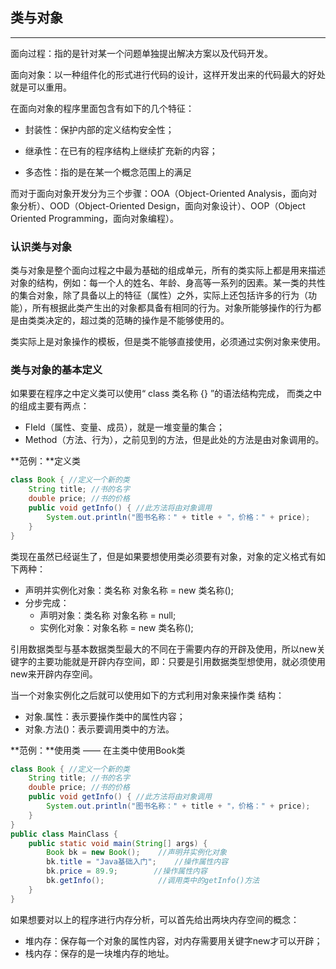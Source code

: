 ## 类与对象

---

面向过程：指的是针对某一个问题单独提出解决方案以及代码开发。

面向对象：以一种组件化的形式进行代码的设计，这样开发出来的代码最大的好处就是可以重用。

在面向对象的程序里面包含有如下的几个特征：

* 封装性：保护内部的定义结构安全性；

* 继承性：在已有的程序结构上继续扩充新的内容；

* 多态性：指的是在某一个概念范围上的满足

而对于面向对象开发分为三个步骤：OOA（Object-Oriented Analysis，面向对象分析）、OOD（Object-Oriented Design，面向对象设计）、OOP（Object Oriented Programming，面向对象编程）。

### 认识类与对象

类与对象是整个面向过程之中最为基础的组成单元，所有的类实际上都是用来描述对象的结构，例如：每一个人的姓名、年龄、身高等一系列的因素。某一类的共性的集合对象，除了具备以上的特征（属性）之外，实际上还包括许多的行为（功能），所有根据此类产生出的对象都具备有相同的行为。对象所能够操作的行为都是由类类决定的，超过类的范畴的操作是不能够使用的。

类实际上是对象操作的模板，但是类不能够直接使用，必须通过实例对象来使用。

### 类与对象的基本定义

如果要在程序之中定义类可以使用“ class 类名称 {} ”的语法结构完成， 而类之中的组成主要有两点：

* FIeld（属性、变量、成员），就是一堆变量的集合；
* Method（方法、行为），之前见到的方法，但是此处的方法是由对象调用的。

**范例：**定义类

```java
class Book { //定义一个新的类
    String title; //书的名字
    double price; //书的价格
    public void getInfo() { //此方法将由对象调用
        System.out.println("图书名称：" + title + "，价格：" + price);
    }
}
```

类现在虽然已经诞生了，但是如果要想使用类必须要有对象，对象的定义格式有如下两种：

* 声明并实例化对象：类名称 对象名称 = new 类名称\(\);
* 分步完成：
  * 声明对象：类名称 对象名称 = null;
  * 实例化对象：对象名称 = new 类名称\(\);

引用数据类型与基本数据类型最大的不同在于需要内存的开辟及使用，所以new关键字的主要功能就是开辟内存空间，即：只要是引用数据类型想使用，就必须使用new来开辟内存空间。

当一个对象实例化之后就可以使用如下的方式利用对象来操作类 结构：

* 对象.属性：表示要操作类中的属性内容；
* 对象.方法\(\)：表示要调用类中的方法。

**范例：**使用类 —— 在主类中使用Book类

```java
class Book { //定义一个新的类
    String title; //书的名字
    double price; //书的价格
    public void getInfo() { //此方法将由对象调用
        System.out.println("图书名称：" + title + "，价格：" + price);
    }
}
public class MainClass {
    public static void main(String[] args) {
        Book bk = new Book();    //声明并实例化对象
        bk.title = "Java基础入门";    //操作属性内容
        bk.price = 89.9;        //操作属性内容
        bk.getInfo();            //调用类中的getInfo()方法
    }
}
```

如果想要对以上的程序进行内存分析，可以首先给出两块内存空间的概念：

* 堆内存：保存每一个对象的属性内容，对内存需要用关键字new才可以开辟；
* 栈内存：保存的是一块堆内存的地址。



